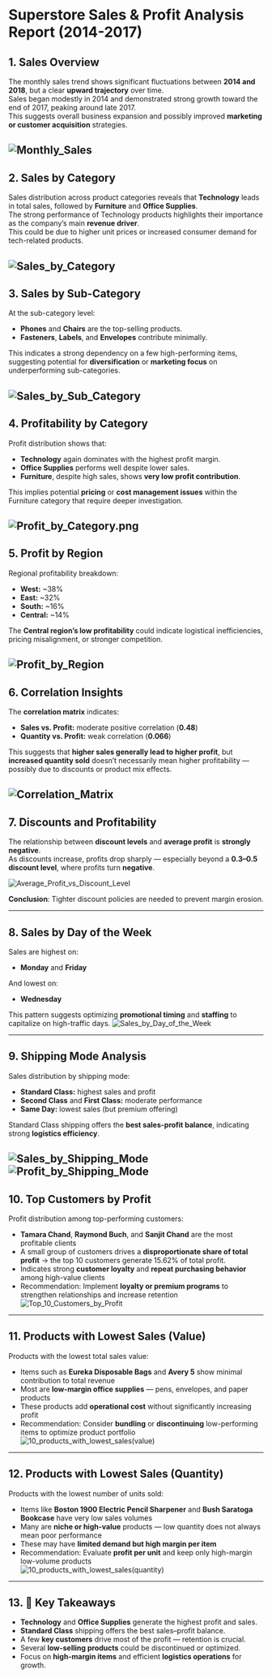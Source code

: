 # Superstore Sales & Profit Analysis Report (2014-2017)

## 1. Sales Overview
The monthly sales trend shows significant fluctuations between **2014 and 2018**, but a clear **upward trajectory** over time.  
Sales began modestly in 2014 and demonstrated strong growth toward the end of 2017, peaking around late 2017.  
This suggests overall business expansion and possibly improved **marketing or customer acquisition** strategies.    

![Monthly_Sales](images/Monthly_Sales.png)
---

## 2. Sales by Category
Sales distribution across product categories reveals that **Technology** leads in total sales, followed by **Furniture** and **Office Supplies**.  
The strong performance of Technology products highlights their importance as the company’s main **revenue driver**.  
This could be due to higher unit prices or increased consumer demand for tech-related products.

![Sales_by_Category](images/Sales_by_Category.png)
---

## 3. Sales by Sub-Category
At the sub-category level:
- **Phones** and **Chairs** are the top-selling products.  
- **Fasteners**, **Labels**, and **Envelopes** contribute minimally.

This indicates a strong dependency on a few high-performing items, suggesting potential for **diversification** or **marketing focus** on underperforming sub-categories.

![Sales_by_Sub_Category](images/Sales_by_Sub_Category.png)
---

## 4. Profitability by Category
Profit distribution shows that:
- **Technology** again dominates with the highest profit margin.  
- **Office Supplies** performs well despite lower sales.  
- **Furniture**, despite high sales, shows **very low profit contribution**.

This implies potential **pricing** or **cost management issues** within the Furniture category that require deeper investigation.    

![Profit_by_Category.png](images/Profit_by_Category.png)
---

## 5. Profit by Region
Regional profitability breakdown:
- **West:** ~38%  
- **East:** ~32%  
- **South:** ~16%  
- **Central:** ~14%

The **Central region’s low profitability** could indicate logistical inefficiencies, pricing misalignment, or stronger competition.  

![Profit_by_Region](images/Profit_by_Region.png)
---

## 6. Correlation Insights
The **correlation matrix** indicates:
- **Sales vs. Profit:** moderate positive correlation (**0.48**)  
- **Quantity vs. Profit:** weak correlation (**0.066**)

This suggests that **higher sales generally lead to higher profit**, but **increased quantity sold** doesn’t necessarily mean higher profitability — possibly due to discounts or product mix effects.    

![Correlation_Matrix](images/Correlation_Matrix.png)
---

## 7. Discounts and Profitability
The relationship between **discount levels** and **average profit** is **strongly negative**.  
As discounts increase, profits drop sharply — especially beyond a **0.3–0.5 discount level**, where profits turn **negative**.

![Average_Profit_vs_Discount_Level](images/Average_Profit_vs_Discount_Level.png)      

**Conclusion**: Tighter discount policies are needed to prevent margin erosion.

---

## 8. Sales by Day of the Week
Sales are highest on:
- **Monday** and **Friday**

And lowest on:
- **Wednesday**

This pattern suggests optimizing **promotional timing** and **staffing** to capitalize on high-traffic days.
![Sales_by_Day_of_the_Week](images/Sales_by_Day_of_the_Week.png)

---

## 9. Shipping Mode Analysis
Sales distribution by shipping mode:
- **Standard Class:** highest sales and profit  
- **Second Class** and **First Class:** moderate performance  
- **Same Day:** lowest sales (but premium offering)

Standard Class shipping offers the **best sales-profit balance**, indicating strong **logistics efficiency**.      

![Sales_by_Shipping_Mode](images/Sales_by_Shipping_Mode.png)      
![Profit_by_Shipping_Mode](images/Profit_by_Shipping_Mode.png)
---

## 10. Top Customers by Profit
Profit distribution among top-performing customers:
- **Tamara Chand**, **Raymond Buch**, and **Sanjit Chand** are the most profitable clients  
- A small group of customers drives a **disproportionate share of total profit** -> the top 10 customers generate 15.62% of total profit. 
- Indicates strong **customer loyalty** and **repeat purchasing behavior** among high-value clients  
- Recommendation: Implement **loyalty or premium programs** to strengthen relationships and increase retention
![Top_10_Customers_by_Profit](images/Top_10_Customers_by_Profit.png)

---

## 11. Products with Lowest Sales (Value)
Products with the lowest total sales value:
- Items such as **Eureka Disposable Bags** and **Avery 5** show minimal contribution to total revenue  
- Most are **low-margin office supplies** — pens, envelopes, and paper products  
- These products add **operational cost** without significantly increasing profit  
- Recommendation: Consider **bundling** or **discontinuing** low-performing items to optimize product portfolio      
![10_products_with_lowest_sales(value)](images/10_products_with_lowest_sales(value).png)

---

## 12. Products with Lowest Sales (Quantity)
Products with the lowest number of units sold:
- Items like **Boston 1900 Electric Pencil Sharpener** and **Bush Saratoga Bookcase** have very low sales volumes  
- Many are **niche or high-value** products — low quantity does not always mean poor performance  
- These may have **limited demand but high margin per item**  
- Recommendation: Evaluate **profit per unit** and keep only high-margin low-volume products      
![10_products_with_lowest_sales(quantity)](images/10_products_with_lowest_sales(quantity).png)

---

## 13. 🧭 Key Takeaways      
- **Technology** and **Office Supplies** generate the highest profit and sales.  
- **Standard Class** shipping offers the best sales–profit balance.  
- A few **key customers** drive most of the profit — retention is crucial.  
- Several **low-selling products** could be discontinued or optimized.  
- Focus on **high-margin items** and efficient **logistics operations** for growth.

